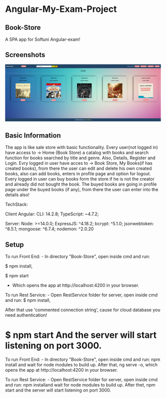 # Angular-My-Exam-Project
## Book-Store
A SPA app for Softuni Angular-exam!

## Screenshots
![App Screenshot](Untitled.png)

## Basic Information
The app is like sale store with basic functionality. Every user(not logged in) have access to -> Home (Book Store) a catalog with books and search function for books searched by title and genre. Also, Details, Register and Login. Evry logged in user have acces to -> Book Store, My Books(if has created books), from there the user can edit and delete his own created books, also can add books, enters in profile page and option for logout.
Every logged in user can buy books form the store if he is not the creator and already did not bought the book. The buyed books are going in profile page under the buyed books (if any), from there the user can enter into the details also!

TechStack:

Client Angular: CLI: 14.2.8; TypeScript: ~4.7.2;

Server: Node: >=14.0.0; ExpressJS: ^4.18.2; bcrypt: ^5.1.0; jsonwebtoken: ^8.5.1; mongoose: ^6.7.4; nodemon: ^2.0.20

## Setup

To run Front End: - In directory "Book-Store", open inside cmd and 
run:

$ npm install,

$ npm start 

- Which opens the app at http://localhost:4200 in your browser. 

To run Rest Service: - Open RestService folder for server, open inside cmd and
run: 
$ npm install,

After that use 'commented connection string', cause for cloud database you need authentication!

$ npm start
And the server will start listening on port 3000.
=======
To run Front End: - In directory "Book-Store", open inside cmd and run:
npm install and wait for node modules to build up. After that, ng serve -o, which opens the app at http://localhost:4200 in your browser. 

To run Rest Service: - Open RestService folder for server, open inside cmd and run: npm installand wait for node modules to build up. After thet, npm start and the server will start listening on port 3000.
